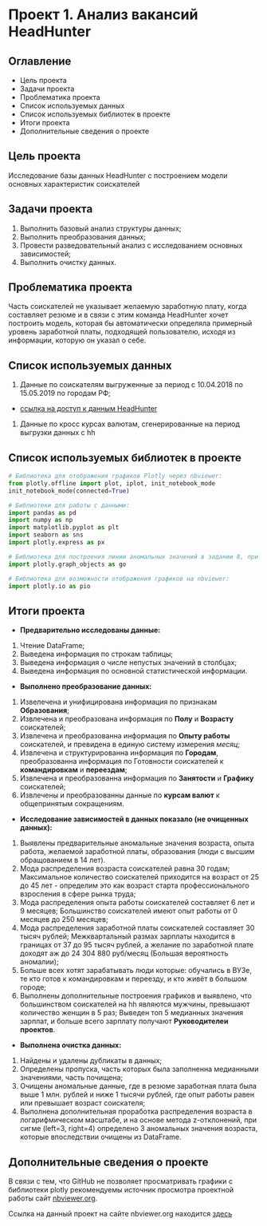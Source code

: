 # Проект 1. Анализ вакансий HeadHunter

## Оглавление
- Цель проекта
- Задачи проекта
- Проблематика проекта
- Список используемых данных
- Список используемых библиотек в проекте
- Итоги проекта
- Дополнительные сведения о проекте

## Цель проекта
Исследование базы данных HeadHunter c построением модели основных характеристик соискателей

## Задачи проекта
1. Выполнить базовый анализ структуры данных;
1. Выполнить преобразования данных;
1. Провести разведовательный анализ с исследованием основных зависимостей;
1. Выполнить очистку  данных.

## Проблематика проекта
Часть соискателей не указывает желаемую заработную плату, когда составляет резюме и в связи с этим команда HeadHunter хочет построить модель, которая бы автоматически определяла примерный уровень заработной платы, подходящей пользователю, исходя из информации, которую он указал о себе.

## Список используемых данных
1. Данные по соискателям выгруженные за период с 10.04.2018 по 15.05.2019 по городам РФ;
- [ссылка на доступ к данным HeadHunter](https://drive.google.com/file/d/1MlY1ibOSJj2YLUXrhP8Pqqz6JvBYq0sw/view)
1. Данные по кросс курсах валютам, сгенерированные на период выгрузки данных с hh

## Список используемых библиотек в проекте

```python
# Библиотека для отображения графиков Plotly через nbviewer:
from plotly.offline import plot, iplot, init_notebook_mode
init_notebook_mode(connected=True)

# Библиотеки для работы с данными:
import pandas as pd
import numpy as np
import matplotlib.pyplot as plt
import seaborn as sns
import plotly.express as px

# Библиотека для построения линии аномальных значений в задании 8, при построении графика в plotly:
import plotly.graph_objects as go

# Библиотека для возможности отображения графиков на nbviewer:
import plotly.io as pio
```

## Итоги проекта
- **Предварительно исследованы данные:**
1. Чтение DataFrame;
1. Выведена информация по строкам таблицы;
1. Выведена информация о числе непустых значений в столбцах;
1. Выведена информация по основной статистической информации.
-  **Выполнено преобразование данных:**
1. Извелечена и унифицирована информация по признакам **Образования**;
1. Извлечена и преобразована информация по **Полу** и **Возрасту** соискателей;
1. Извлечена и преобразованна информация по **Опыту работы** соискателей, и превидена в единую систему измерения *месяц*;
1. Извлечена и структурированна информация по **Городам**, преобразованна информация по Готовности соискателей к **командировкам** и **переездам**;
1. Извлечена и преобразованна информация по **Занятости** и **Графику** соискателей;
1. Извлечены и преобразованны данные по **курсам валют** к общепринятым сокращениям.
- **Исследование зависимостей в данных показало (не очищенных данных):**
1. Выявлены предварительные аномальные значения возраста, опыта работа, желаемой заработной платы, образования (люди с высшим обращованием в 14 лет).
1. Мода распределения возраста соискателей равна 30 годам; Максимальное количество соискателей приходится на возраст от 25 до 45 лет - определим это как возраст старта профессионального взросления в сфере рынка труда; 
1. Мода распределения опыта работы соискателей составляет 6 лет и 9 месяцев; Большинство соискателей имеют опыт работы от 0 месяцев до 250 месяцев;
1. Мода распределения заработной платы соискателей составляет 30 тысяч рублей; Межквартальный размах зарплаты находится в границах от 37 до 95 тысяч рублей, а желание по заработной плате доходят аж до 24 304 880 руб/месяц (Большая вероятность аномалии);
1. Больше всех хотят зарабатывать люди которые: обучались в ВУЗе, те кто готов к командировкам и переезду, и кто живёт в большом городе;
1. Выполнены дополнительные построения графиков и выявлено, что большинством соискателей на hh являются мужчины, превышают количество женщин в 5 раз; Выведен топ 5 медианных значения зарплат, и больше всего зарплату получают **Руководителеи проектов**.
- **Выполнена очистка данных:**
1. Найдены и удалены дубликаты в данных;
1. Определены пропуска, часть которых была заполненна медианными значениями, часть почищена;
1. Очищены аномальные данные, где в резюме заработная плата была выше 1 млн. рублей и ниже 1 тысячи рублей, где опыт работы равен или превышает возраст соискателя;
1. Выполнена дополнительная проработка распределения возраста в логарифмическом масштабе, и на основе метода z-отклонений, при сигме (left=3, right=4) определено 3 аномальных значения возраста, которые впоследствии очищены из DataFrame.

## Дополнительные сведения о проекте
В связи с тем, что GitHub не позволяет просматривать графики с библиотеки plotly рекомендуемы источник просмотра проектной работы сайт [nbviewer.org](https://nbviewer.org).

Ссылка на данный проект на сайте nbviewer.org находится [здесь](https://nbviewer.org/github/xndrf/Research_hh_part_1/blob/1a2bff901da7a30cde551ebce7241da55fe87ad7/Project-1.%20Ноутбук-шаблон.ipynb)